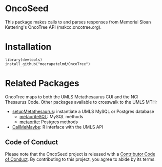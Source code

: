 # OncoSeed 

This package makes calls to and parses responses from Memorial Sloan Kettering's OncoTree API (mskcc.oncotree.org).   


# Installation  

```  
library(devtools)  
install_github("meerapatelmd/OncoTree")  
```  

# Related Packages  

OncoTree maps to both the UMLS Metathesaurus CUI and the NCI Thesaurus Code. Other packages available to crosswalk to the UMLS MTH:  
* [setupMetathesaurus](https://github.com/meerapatelmd/setupMetathesaurus): instantiate a UMLS MySQL or Postgres database    
    - [metaoriteSQL](https://github.com/meerapatelmd/metaoriteSQL): MySQL methods   
    - [metaorite](https://github.com/meerapatelmd/metaorite): Postgres methods   
* [CallMeMaybe](https://github.com/meerapatelmd/CallMeMaybe): R interface with the UMLS API   

## Code of Conduct
  
  Please note that the OncoSeed project is released with a [Contributor Code of Conduct](https://contributor-covenant.org/version/2/0/CODE_OF_CONDUCT.html). By contributing to this project, you agree to abide by its terms.

